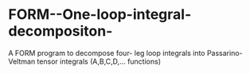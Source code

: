 # FORM--One-loop-integral-decompositon-
A FORM program to decompose four- leg loop integrals into Passarino-Veltman tensor integrals (A,B,C,D,... functions)
